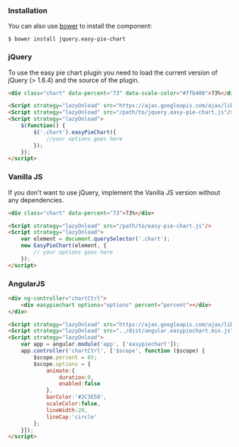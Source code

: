 ### Installation

You can also use [bower](http://bower.io) to install the component:

```
$ bower install jquery.easy-pie-chart
```

### jQuery

To use the easy pie chart plugin you need to load the current version of jQuery (> 1.6.4) and the source of the plugin.

```html
<div class="chart" data-percent="73" data-scale-color="#ffb400">73%</div>

<Script strategy="lazyOnload" src="https://ajax.googleapis.com/ajax/libs/jquery/1.7.2/jquery.min.js"/>
<Script strategy="lazyOnload" src="/path/to/jquery.easy-pie-chart.js"/>
<Script strategy="lazyOnload">
    $(function() {
        $('.chart').easyPieChart({
            //your options goes here
        });
    });
</script>
```

### Vanilla JS

If you don't want to use jQuery, implement the Vanilla JS version without any dependencies.

```html
<div class="chart" data-percent="73">73%</div>

<Script strategy="lazyOnload" src="/path/to/easy-pie-chart.js"/>
<Script strategy="lazyOnload">
    var element = document.querySelector('.chart');
    new EasyPieChart(element, {
        // your options goes here
    });
</script>
```

### AngularJS

```html
<div ng-controller="chartCtrl">
    <div easypiechart options="options" percent="percent"></div>
</div>

<Script strategy="lazyOnload" src="https://ajax.googleapis.com/ajax/libs/angularjs/1.2.9/angular.min.js"/>
<Script strategy="lazyOnload" src="../dist/angular.easypiechart.min.js"/>
<Script strategy="lazyOnload">
    var app = angular.module('app', ['easypiechart']);
    app.controller('chartCtrl', ['$scope', function ($scope) {
        $scope.percent = 65;
        $scope.options = {
            animate:{
                duration:0,
                enabled:false
            },
            barColor:'#2C3E50',
            scaleColor:false,
            lineWidth:20,
            lineCap:'circle'
        };
    }]);
</script>
```
